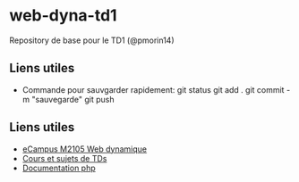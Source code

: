 # web-dyna-td1
Repository de base pour le TD1 (@pmorin14)

## Liens utiles
- Commande pour sauvgarder rapidement:
git status
git add .
git commit -m "sauvegarde"
git push

## Liens utiles
- [eCampus M2105 Web dynamique](https://ecampus.unicaen.fr/course/view.php?id=12100)
- [Cours et sujets de TDs](https://slamwiki.kobject.net/php-rt)
- [Documentation php](https://php.net)
